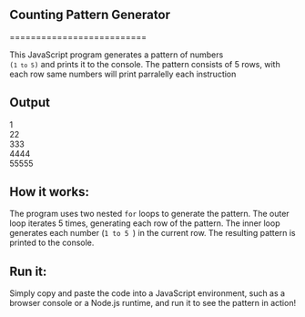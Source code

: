## Counting Pattern Generator
==========================

This JavaScript program generates a pattern of numbers <code> (`1 to 5`)</code> and prints it to the console. The pattern consists of 5 rows, with each row same numbers will print parralelly each instruction

## Output
1<br>
22<br>
333<br>
4444<br>
55555<br>
## **How it works:**

The program uses two nested `for` loops to generate the pattern. The outer loop iterates 5 times, generating each row of the pattern. The inner loop generates each number (`1 to 5 `) in the current row. The resulting pattern is printed to the console.

## **Run it:**

 Simply copy and paste the code into a JavaScript environment, such as a browser console or a Node.js runtime, and run it to see the pattern in action!  